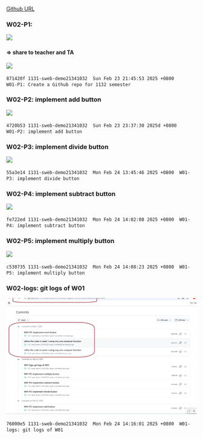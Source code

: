 [Github URL](https://github.com/1131-sweb-demo-213410326-crypto/1132-2N-demo-26)

### W02-P1: 

![](w02-p1-1.png)

#### => share to teacher and TA

![](w02-p1-2.png)
```
871420f 1131-sweb-demo21341032  Sun Feb 23 21:45:53 2025 +0800       W01-P1: Create a Github repo for 1132 semester
```

### W02-P2: implement add button

![](w02-p2.png)
 
```
4720b53 1131-sweb-demo21341032  Sun Feb 23 23:37:30 2025d +0800       W01-P2: implement add button
```
### W02-P3: implement divide button
 
![](w02-p3.png)
 
```
55a3e14 1131-sweb-demo21341032  Mon Feb 24 13:45:46 2025 +0800  W01-P3: implement divide button
```
### W02-P4: implement subtract button
 
![](w02-p4.png)
 
```
fe722ed 1131-sweb-demo21341032  Mon Feb 24 14:02:08 2025 +0800  W01-P4: implement subtract button
```
### W02-P5: implement multiply button
 
![](w02-p5.png)
 
```
c530735 1131-sweb-demo21341032  Mon Feb 24 14:08:23 2025 +0800  W01-P5: implement multiply button
```

### W02-logs: git logs of W01

 ![](w02-logs.png)

```
76000e5 1131-sweb-demo21341032  Mon Feb 24 14:16:01 2025 +0800  W01-logs: git logs of W01
```
 